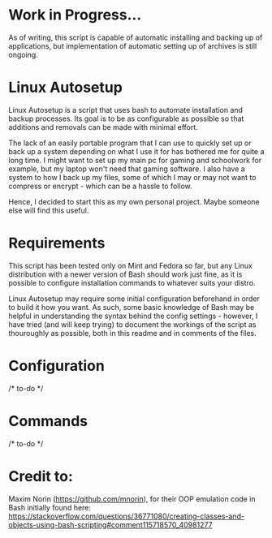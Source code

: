 # Work in Progress...
As of writing, this script is capable of automatic installing and backing up of applications, but implementation of automatic setting up of archives is still ongoing.
# Linux Autosetup
Linux Autosetup is a script that uses bash to automate installation and backup processes. Its goal is to be as configurable as possible so that additions and removals can be made with minimal effort. 

The lack of an easily portable program that I can use to quickly set up or back up a system depending on what I use it for has bothered me for quite a long time. I might want to set up my main pc for gaming and schoolwork for example, but my laptop won't need that gaming software. I also have a system to how I back up my files, some of which I may or may not want to compress or encrypt - which can be a hassle to follow.

Hence, I decided to start this as my own personal project. Maybe someone else will find this useful.
# Requirements
This script has been tested only on Mint and Fedora so far, but any Linux distribution with a newer version of Bash should work just fine, as it is possible to configure installation commands to whatever suits your distro.

Linux Autosetup may require some initial configuration beforehand in order to build it how you want. As such, some basic knowledge of Bash may be helpful in understanding the syntax behind the config settings - however, I have tried (and will keep trying) to document the workings of the script as thouroughly as possible, both in this readme and in comments of the files.
# Configuration
/* to-do */
# Commands
/* to-do */
# Credit to:
Maxim Norin (https://github.com/mnorin), for their OOP emulation code in Bash initially found here: https://stackoverflow.com/questions/36771080/creating-classes-and-objects-using-bash-scripting#comment115718570_40981277
